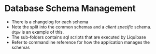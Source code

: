 Database Schema Management
==========================

* There is a changelog for each schema
* Note the split into the common schemas and a *client specific* schema. `dtpw` is an example of this.
* The sub-folders contains sql scripts that are executed by Liquibase
* Refer to commandline reference for how the application manages the schemas